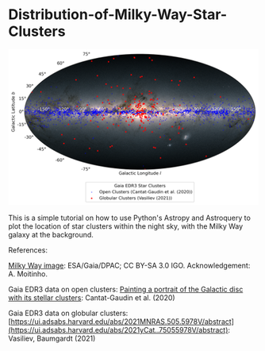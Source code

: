 # Distribution-of-Milky-Way-Star-Clusters

![Main](https://github.com/LanzLagman/Distribution-of-Milky-Way-Star-Clusters/blob/main/Gaia_EDR3_Star_Clusters.png) 

This is a simple tutorial on how to use Python's Astropy and Astroquery to plot the location of star clusters within the night sky, with the Milky Way galaxy at the background. 

References:


[Milky Way image](https://www.esa.int/ESA_Multimedia/Images/2020/12/The_colour_of_the_sky_from_Gaia_s_Early_Data_Release_32): 
ESA/Gaia/DPAC; CC BY-SA 3.0 IGO. Acknowledgement: A. Moitinho. 

Gaia EDR3 data on open clusters:
[Painting a portrait of the Galactic disc with its stellar clusters](https://ui.adsabs.harvard.edu/abs/2020A&A...640A...1C): Cantat-Gaudin et al. (2020)

Gaia EDR3 data on globular clusters:
[https://ui.adsabs.harvard.edu/abs/2021MNRAS.505.5978V/abstract](https://ui.adsabs.harvard.edu/abs/2021yCat..75055978V/abstract): Vasiliev, Baumgardt (2021)


